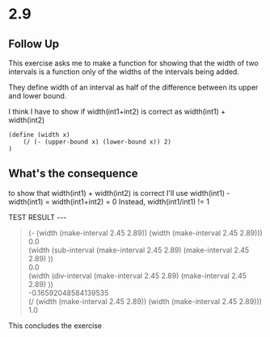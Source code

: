 # 2.9
## Follow Up
This exercise asks me to make a function for showing that the width of two intervals is a function only of the widths of the intervals being added.

They define width of an interval as half of the difference between its upper and lower bound.

I think I have to show if width(int1+int2) is correct as width(int1) + width(int2)

``` racket
(define (width x)
    (/ (- (upper-bound x) (lower-bound x)) 2)
)
```
## What's the consequence
to show that width(int1) + width(int2) is correct I'll use width(int1) - width(int1) = width(int1+int2) = 0
Instead, width(int1/int1) != 1

TEST RESULT ---

> (- (width (make-interval 2.45 2.89)) (width (make-interval 2.45 2.89)))  
0.0  
> (width (sub-interval (make-interval 2.45 2.89) (make-interval 2.45 2.89) ))  
0.0  
> (width (div-interval (make-interval 2.45 2.89) (make-interval 2.45 2.89) ))  
-0.16592048584139535  
>  (/ (width (make-interval 2.45 2.89)) (width (make-interval 2.45 2.89)))  
1.0  
> 

This concludes the exercise

